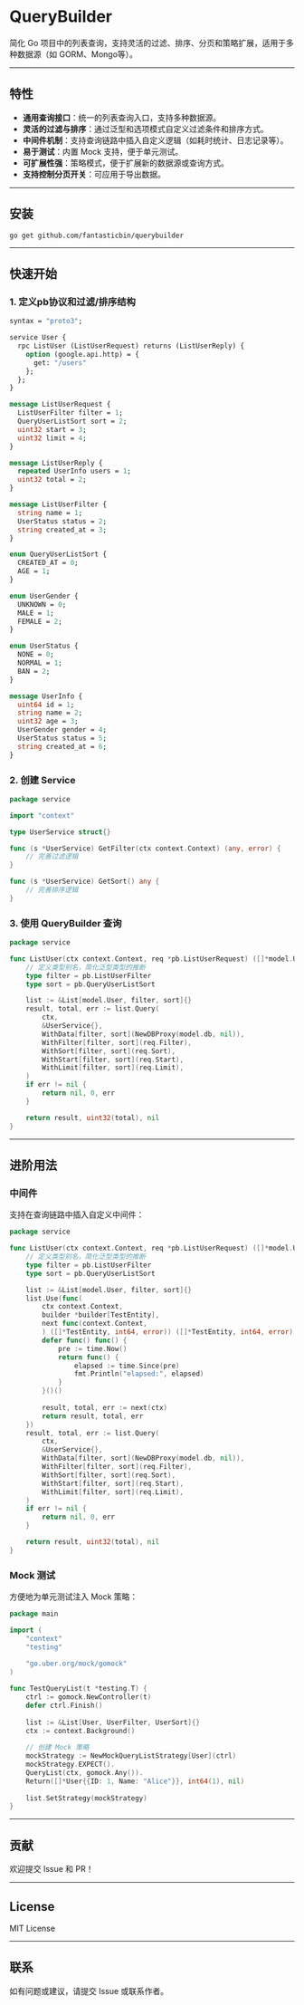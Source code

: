 # QueryBuilder

简化 Go 项目中的列表查询，支持灵活的过滤、排序、分页和策略扩展，适用于多种数据源（如 GORM、Mongo等）。

---

## 特性

- **通用查询接口**：统一的列表查询入口，支持多种数据源。
- **灵活的过滤与排序**：通过泛型和选项模式自定义过滤条件和排序方式。
- **中间件机制**：支持查询链路中插入自定义逻辑（如耗时统计、日志记录等）。
- **易于测试**：内置 Mock 支持，便于单元测试。
- **可扩展性强**：策略模式，便于扩展新的数据源或查询方式。
- **支持控制分页开关**：可应用于导出数据。

---

## 安装

```shell
go get github.com/fantasticbin/querybuilder
```

---

## 快速开始

### 1. 定义pb协议和过滤/排序结构

```protobuf
syntax = "proto3";

service User {
  rpc ListUser (ListUserRequest) returns (ListUserReply) {
    option (google.api.http) = {
      get: "/users"
    };
  };
}

message ListUserRequest {
  ListUserFilter filter = 1;
  QueryUserListSort sort = 2;
  uint32 start = 3;
  uint32 limit = 4;
}

message ListUserReply {
  repeated UserInfo users = 1;
  uint32 total = 2;
}

message ListUserFilter {
  string name = 1;
  UserStatus status = 2;
  string created_at = 3;
}

enum QueryUserListSort {
  CREATED_AT = 0;
  AGE = 1;
}

enum UserGender {
  UNKNOWN = 0;
  MALE = 1;
  FEMALE = 2;
}

enum UserStatus {
  NONE = 0;
  NORMAL = 1;
  BAN = 2;
}

message UserInfo {
  uint64 id = 1;
  string name = 2;
  uint32 age = 3;
  UserGender gender = 4;
  UserStatus status = 5;
  string created_at = 6;
}
```

### 2. 创建 Service

```go
package service

import "context"

type UserService struct{}

func (s *UserService) GetFilter(ctx context.Context) (any, error) { 
    // 完善过滤逻辑
}

func (s *UserService) GetSort() any {
    // 完善排序逻辑
}
```

### 3. 使用 QueryBuilder 查询

```go
package service

func ListUser(ctx context.Context, req *pb.ListUserRequest) ([]*model.User, uint32, error) { 
    // 定义类型别名，简化泛型类型的推断
    type filter = pb.ListUserFilter
    type sort = pb.QueryUserListSort

    list := &List[model.User, filter, sort]{}
    result, total, err := list.Query(
        ctx,
        &UserService{},
        WithData[filter, sort](NewDBProxy(model.db, nil)),
        WithFilter[filter, sort](req.Filter),
        WithSort[filter, sort](req.Sort),
        WithStart[filter, sort](req.Start),
        WithLimit[filter, sort](req.Limit),
    )
    if err != nil {
        return nil, 0, err
    }

    return result, uint32(total), nil
}
```

---

## 进阶用法

### 中间件

支持在查询链路中插入自定义中间件：

```go
package service

func ListUser(ctx context.Context, req *pb.ListUserRequest) ([]*model.User, uint32, error) { 
    // 定义类型别名，简化泛型类型的推断
    type filter = pb.ListUserFilter
    type sort = pb.QueryUserListSort

    list := &List[model.User, filter, sort]{}
	list.Use(func(
        ctx context.Context,
        builder *builder[TestEntity],
        next func(context.Context,
        ) ([]*TestEntity, int64, error)) ([]*TestEntity, int64, error) {
        defer func() func() {
            pre := time.Now()
            return func() {
                elapsed := time.Since(pre)
                fmt.Println("elapsed:", elapsed)
            }
        }()()
        
        result, total, err := next(ctx)
        return result, total, err
    })
    result, total, err := list.Query(
        ctx,
        &UserService{},
        WithData[filter, sort](NewDBProxy(model.db, nil)),
        WithFilter[filter, sort](req.Filter),
        WithSort[filter, sort](req.Sort),
        WithStart[filter, sort](req.Start),
        WithLimit[filter, sort](req.Limit),
    )
    if err != nil {
        return nil, 0, err
    }

    return result, uint32(total), nil
}
```

### Mock 测试

方便地为单元测试注入 Mock 策略：

```go
package main

import (
    "context"
    "testing"
    
    "go.uber.org/mock/gomock"
)

func TestQueryList(t *testing.T) {
    ctrl := gomock.NewController(t)
    defer ctrl.Finish()
    
    list := &List[User, UserFilter, UserSort]{}
    ctx := context.Background()
    
    // 创建 Mock 策略
    mockStrategy := NewMockQueryListStrategy[User](ctrl)
    mockStrategy.EXPECT().
    QueryList(ctx, gomock.Any()).
    Return([]*User{{ID: 1, Name: "Alice"}}, int64(1), nil)
    
    list.SetStrategy(mockStrategy)
}
```

---

## 贡献

欢迎提交 Issue 和 PR！

---

## License

MIT License

---

## 联系

如有问题或建议，请提交 Issue 或联系作者。